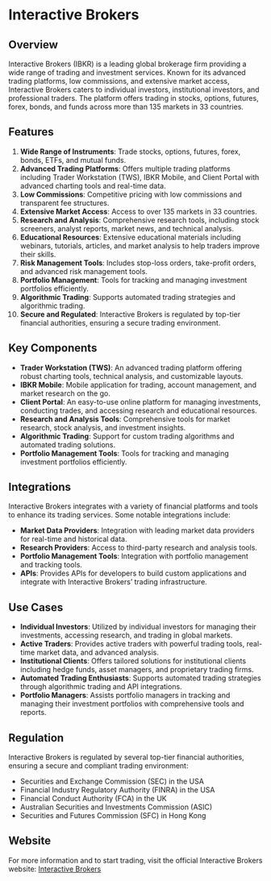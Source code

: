 ﻿# Interactive Brokers

## Overview
Interactive Brokers (IBKR) is a leading global brokerage firm providing a wide range of trading and investment services. Known for its advanced trading platforms, low commissions, and extensive market access, Interactive Brokers caters to individual investors, institutional investors, and professional traders. The platform offers trading in stocks, options, futures, forex, bonds, and funds across more than 135 markets in 33 countries.

## Features
1. **Wide Range of Instruments**: Trade stocks, options, futures, forex, bonds, ETFs, and mutual funds.
2. **Advanced Trading Platforms**: Offers multiple trading platforms including Trader Workstation (TWS), IBKR Mobile, and Client Portal with advanced charting tools and real-time data.
3. **Low Commissions**: Competitive pricing with low commissions and transparent fee structures.
4. **Extensive Market Access**: Access to over 135 markets in 33 countries.
5. **Research and Analysis**: Comprehensive research tools, including stock screeners, analyst reports, market news, and technical analysis.
6. **Educational Resources**: Extensive educational materials including webinars, tutorials, articles, and market analysis to help traders improve their skills.
7. **Risk Management Tools**: Includes stop-loss orders, take-profit orders, and advanced risk management tools.
8. **Portfolio Management**: Tools for tracking and managing investment portfolios efficiently.
9. **Algorithmic Trading**: Supports automated trading strategies and algorithmic trading.
10. **Secure and Regulated**: Interactive Brokers is regulated by top-tier financial authorities, ensuring a secure trading environment.

## Key Components
- **Trader Workstation (TWS)**: An advanced trading platform offering robust charting tools, technical analysis, and customizable layouts.
- **IBKR Mobile**: Mobile application for trading, account management, and market research on the go.
- **Client Portal**: An easy-to-use online platform for managing investments, conducting trades, and accessing research and educational resources.
- **Research and Analysis Tools**: Comprehensive tools for market research, stock analysis, and investment insights.
- **Algorithmic Trading**: Support for custom trading algorithms and automated trading solutions.
- **Portfolio Management Tools**: Tools for tracking and managing investment portfolios efficiently.

## Integrations
Interactive Brokers integrates with a variety of financial platforms and tools to enhance its trading services. Some notable integrations include:

- **Market Data Providers**: Integration with leading market data providers for real-time and historical data.
- **Research Providers**: Access to third-party research and analysis tools.
- **Portfolio Management Tools**: Integration with portfolio management and tracking tools.
- **APIs**: Provides APIs for developers to build custom applications and integrate with Interactive Brokers’ trading infrastructure.

## Use Cases
- **Individual Investors**: Utilized by individual investors for managing their investments, accessing research, and trading in global markets.
- **Active Traders**: Provides active traders with powerful trading tools, real-time market data, and advanced analysis.
- **Institutional Clients**: Offers tailored solutions for institutional clients including hedge funds, asset managers, and proprietary trading firms.
- **Automated Trading Enthusiasts**: Supports automated trading strategies through algorithmic trading and API integrations.
- **Portfolio Managers**: Assists portfolio managers in tracking and managing their investment portfolios with comprehensive tools and reports.

## Regulation
Interactive Brokers is regulated by several top-tier financial authorities, ensuring a secure and compliant trading environment:
- Securities and Exchange Commission (SEC) in the USA
- Financial Industry Regulatory Authority (FINRA) in the USA
- Financial Conduct Authority (FCA) in the UK
- Australian Securities and Investments Commission (ASIC)
- Securities and Futures Commission (SFC) in Hong Kong

## Website
For more information and to start trading, visit the official Interactive Brokers website: [Interactive Brokers](https://www.interactivebrokers.com)
